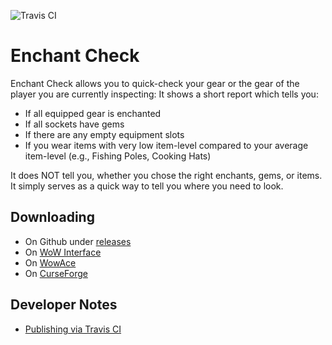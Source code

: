 ![Travis CI](https://api.travis-ci.org/nyyr/EnchantCheck.svg)

# Enchant Check

Enchant Check allows you to quick-check your gear or the gear of the player you are currently inspecting: It shows a short report which tells you:

* If all equipped gear is enchanted
* If all sockets have gems
* If there are any empty equipment slots
* If you wear items with very low item-level compared to your average item-level (e.g., Fishing Poles, Cooking Hats)

It does NOT tell you, whether you chose the right enchants, gems, or items. It simply serves as a quick way to tell you where you need to look.

## Downloading

* On Github under [releases](https://github.com/nyyr/EnchantCheck/releases)
* On [WoW Interface](http://www.wowinterface.com/downloads/info24626-EnchantCheck.html)
* On [WowAce](https://www.wowace.com/projects/enchantcheck)
* On [CurseForge](https://www.curseforge.com/wow/addons/enchantcheck)

## Developer Notes

* [Publishing via Travis CI](http://www.wowinterface.com/forums/showthread.php?t=55801)
